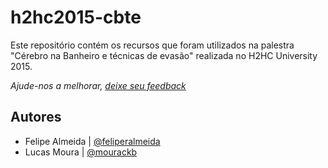# h2hc2015-cbte
Este repositório contém os recursos que foram utilizados na palestra "Cérebro na Banheiro e técnicas de evasão" realizada no H2HC University 2015.

*Ajude-nos a melhorar, [deixe seu feedback](https://www.surveymonkey.com/r/KSWK77W)*

## Autores
+ Felipe Almeida | [@feliperalmeida](https://twitter.com/feliperalmeida)
+ Lucas Moura    | [@mourackb](https://twitter.com/mourackb)
